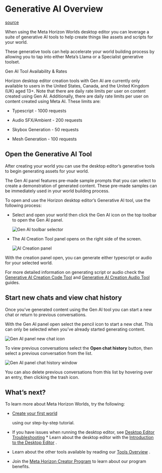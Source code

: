# Generative AI Overview

[source](https://developers.meta.com/horizon-worlds/learn/documentation/desktop-editor/generative-ai-creation-tools/generative-ai-overview)

When using the Meta Horizon Worlds desktop editor you can leverage a suite of generative AI tools to help create things like assets and scripts for your world.

These generative tools can help accelerate your world building process by allowing you to tap into either Meta’s Llama or a Specialist generative toolset.

Gen AI Tool Availability & Rates

Horizon desktop editor creation tools with Gen AI are currently only available to users in the United States, Canada, and the United Kingdom (UK) aged 13+. Note that there are daily rate limits per user on content created using Gen AI. Additionally, there are daily rate limits per user on content created using Meta AI. These limits are:

*   Typescript - 1000 requests

*   Audio SFX/Ambient - 200 requests

*   Skybox Generation - 50 requests

*   Mesh Generation - 100 requests

## Open the Generative AI Tool

After creating your world you can use the desktop editor’s generative tools to begin generating assets for your world.

The Gen AI panel features pre-made sample prompts that you can select to create a demonstration of generated content. These pre-made samples can be immediately used in your world building process.

To open and use the Horizon desktop editor’s Generative AI tool, use the following process:

*   Select and open your world then click the Gen AI icon on the top toolbar to open the Gen AI panel. 
    
    ![Gen AI toolbar selector](https://scontent.flba1-1.fna.fbcdn.net/v/t39.2365-6/461928448_559683929902896_8856751514194715197_n.png?_nc_cat=106&ccb=1-7&_nc_sid=e280be&_nc_ohc=Mt84T24qDHQQ7kNvwEqffJ2&_nc_oc=AdnYJSi9cpLrUDtSXxlxN9y8fN7AKz0DGvd9_Sh3IudVvJ23ZmaJe0rNF7J0WiaMZtI&_nc_zt=14&_nc_ht=scontent.flba1-1.fna&_nc_gid=sZajfpVItuAZse0k4vthPQ&oh=00_AfQf6tbO-XL5LuRwsK85m7bvAFOwQeFqfBmAzaSEcKDVsQ&oe=689BAFEF) 

*   The AI Creation Tool panel opens on the right side of the screen. 
    
    ![AI Creation panel](https://scontent.flba1-1.fna.fbcdn.net/v/t39.2365-6/470671869_611458581392097_4829464275397483224_n.png?_nc_cat=110&ccb=1-7&_nc_sid=e280be&_nc_ohc=burGDTNJdFIQ7kNvwFgB0oB&_nc_oc=AdlSPfBGoW4Ap8KyrXyS_IV-WeHA2K4egrg0B6cyY1JyYpP2C6veImR_tlslnbVaEGM&_nc_zt=14&_nc_ht=scontent.flba1-1.fna&_nc_gid=sZajfpVItuAZse0k4vthPQ&oh=00_AfTMx3BaIctDDCV9h5Tjl-0Ef0YWM5W18WnsCZPSN0hvlA&oe=689B96E2) 

With the creation panel open, you can generate either typescript or audio for your selected world.

For more detailed information on generating script or audio check the [Generative AI Creation Code Tool](/horizon-worlds/learn/documentation/desktop-editor/generative-ai-creation-tools/generative-ai-creation-code-tool) and [Generative AI Creation Audio Tool](/horizon-worlds/learn/documentation/desktop-editor/generative-ai-creation-tools/generative-ai-creation-audio-tool) guides.

## Start new chats and view chat history

Once you’ve generated content using the Gen AI tool you can start a new chat or return to previous conversations.

With the Gen AI panel open select the pencil icon to start a new chat. This can only be selected when you’ve already started generating content.

![Gen AI panel new chat icon](https://scontent.flba1-1.fna.fbcdn.net/v/t39.2365-6/476850671_651374570733831_2051486668962484572_n.png?_nc_cat=103&ccb=1-7&_nc_sid=e280be&_nc_ohc=G4ImIL_cBdYQ7kNvwEQbzaH&_nc_oc=AdnfoSZFGkBr0H1bOP6T9Y2B-5eYFN3gDuWKOJKnYz03D4jpli1I7In5hBaWea-orqI&_nc_zt=14&_nc_ht=scontent.flba1-1.fna&_nc_gid=sZajfpVItuAZse0k4vthPQ&oh=00_AfT7YzYfvxhLsdmXQ4LIBMXQ5gFIhCjH3u7CRVnyqR47UQ&oe=689BAE27)

To view previous conversations select the **Open chat history** button, then select a previous conversation from the list.

![Gen AI panel chat history window](https://scontent.flba1-1.fna.fbcdn.net/v/t39.2365-6/477468586_651374550733833_2753780227460932468_n.png?_nc_cat=106&ccb=1-7&_nc_sid=e280be&_nc_ohc=7zlYFJUVcH4Q7kNvwG0El6r&_nc_oc=AdnoDykNtFH3XEFw_YcDgEzZYeOSjSbcQW25K1tibfpRWwwA4pHZlJmCtZr5g-aDROc&_nc_zt=14&_nc_ht=scontent.flba1-1.fna&_nc_gid=sZajfpVItuAZse0k4vthPQ&oh=00_AfT7K_wdZVYkbBsh0nmroDf1j8WKXIhNj-XUp0VxIPmEXw&oe=689BAAB9)

You can also delete previous conversations from this list by hovering over an entry, then clicking the trash icon.

## What’s next?

To learn more about Meta Horizon Worlds, try the following:

*   [Create your first world](/horizon-worlds/learn/documentation/get-started/create-your-first-world/)
    
     using our step-by-step tutorial.

*   If you have issues when running the desktop editor, see [Desktop Editor Troubleshooting](/horizon-worlds/learn/documentation/desktop-editor/help-and-reference/troubleshooting/) *   Learn about the desktop editor with the [Introduction to the Desktop Editor](/horizon-worlds/learn/documentation/desktop-editor/getting-started/introduction-to-desktop-editor/) .

*   Learn about the other tools available by reading our [Tools Overview](/horizon-worlds/learn/documentation/get-started/tools-overview/) .

*   Join the [Meta Horizon Creator Program](https://developers.meta.com/horizon-worlds/programs/) to learn about our program benefits.

 

 

 

 

 

 

 

 

 

 

 

 

 

 

 

 

 

 

 

 

 

 

 

 

 

 

 

 

 

 

 

 

 

 

 

 

 

 

 

 

 

 

 

 

 

 

 

 